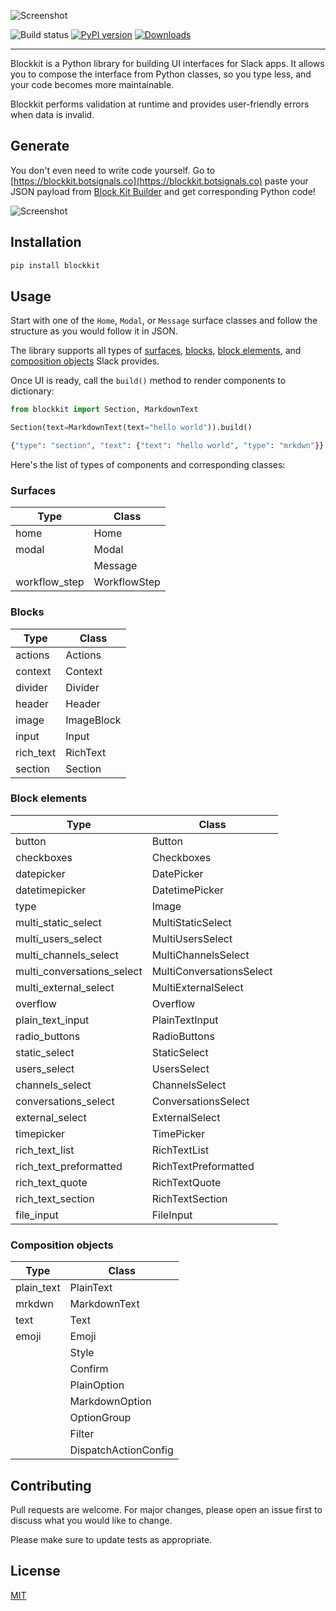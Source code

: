 ![Screenshot](https://github.com/imryche/blockkit/raw/master/images/logo.png)

![Build status](https://github.com/imryche/blockkit/actions/workflows/python-app.yml/badge.svg)
[![PyPI version](https://badge.fury.io/py/blockkit.svg)](https://badge.fury.io/py/blockkit)
[![Downloads](https://static.pepy.tech/badge/blockkit)](https://pepy.tech/project/blockkit)

---

Blockkit is a Python library for building UI interfaces for Slack apps. It allows you to compose the interface from Python classes, so you type less, and your code becomes more maintainable.

Blockkit performs validation at runtime and provides user-friendly errors when data is invalid.

## Generate

You don't even need to write code yourself. Go to [https://blockkit.botsignals.co](https://blockkit.botsignals.co) paste your JSON payload from [Block Kit Builder](https://api.slack.com/tools/block-kit-builder) and get corresponding Python code!

![Screenshot](https://github.com/imryche/blockkit/raw/master/images/generator.png)

## Installation

```bash
pip install blockkit
```

## Usage

Start with one of the `Home`, `Modal`, or `Message` surface classes and follow the structure as you would follow it in JSON.

The library supports all types of [surfaces](https://api.slack.com/surfaces), [blocks](https://api.slack.com/block-kit), [block elements](https://api.slack.com/block-kit), and [composition objects](https://api.slack.com/block-kit) Slack provides.

Once UI is ready, call the `build()` method to render components to dictionary:

```python
from blockkit import Section, MarkdownText

Section(text=MarkdownText(text="hello world")).build()

{"type": "section", "text": {"text": "hello world", "type": "mrkdwn"}}
```

Here's the list of types of components and corresponding classes:

### Surfaces

| Type          | Class        |
| ------------- | ------------ |
| home          | Home         |
| modal         | Modal        |
|               | Message      |
| workflow_step | WorkflowStep |

### Blocks

| Type      | Class      |
| --------- | ---------- |
| actions   | Actions    |
| context   | Context    |
| divider   | Divider    |
| header    | Header     |
| image     | ImageBlock |
| input     | Input      |
| rich_text | RichText   |
| section   | Section    |

### Block elements

| Type                       | Class                    |
| -------------------------- | ------------------------ |
| button                     | Button                   |
| checkboxes                 | Checkboxes               |
| datepicker                 | DatePicker               |
| datetimepicker             | DatetimePicker           |
| type                       | Image                    |
| multi_static_select        | MultiStaticSelect        |
| multi_users_select         | MultiUsersSelect         |
| multi_channels_select      | MultiChannelsSelect      |
| multi_conversations_select | MultiConversationsSelect |
| multi_external_select      | MultiExternalSelect      |
| overflow                   | Overflow                 |
| plain_text_input           | PlainTextInput           |
| radio_buttons              | RadioButtons             |
| static_select              | StaticSelect             |
| users_select               | UsersSelect              |
| channels_select            | ChannelsSelect           |
| conversations_select       | ConversationsSelect      |
| external_select            | ExternalSelect           |
| timepicker                 | TimePicker               |
| rich_text_list             | RichTextList             |
| rich_text_preformatted     | RichTextPreformatted     |
| rich_text_quote            | RichTextQuote            |
| rich_text_section          | RichTextSection          |
| file_input                 | FileInput                |

### Composition objects

| Type       | Class                |
| ---------- | -------------------- |
| plain_text | PlainText            |
| mrkdwn     | MarkdownText         |
| text       | Text                 |
| emoji      | Emoji                |
|            | Style                |
|            | Confirm              |
|            | PlainOption          |
|            | MarkdownOption       |
|            | OptionGroup          |
|            | Filter               |
|            | DispatchActionConfig |

## Contributing

Pull requests are welcome. For major changes, please open an issue first to discuss what you would like to change.

Please make sure to update tests as appropriate.

## License

[MIT](https://choosealicense.com/licenses/mit/)

